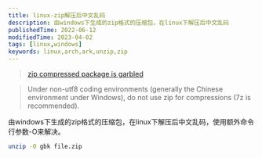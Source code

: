 ```yaml
---
title: linux-zip解压后中文乱码
description: 由windows下生成的zip格式的压缩包，在linux下解压后中文乱码
publishedTime: 2022-06-12
modifiedTime: 2023-04-02
tags: [linux,windows]
keywords: linux,arch,ark,unzip,zip
---
```


> [zip compressed package is garbled](https://wiki.archlinux.org/title/Localization/Simplified_Chinese#zip_compressed_package_is_garbled)

> Under non-utf8 coding environments (generally the Chinese environment under Windows), do not use zip for compressions (7z is recommended).

由windows下生成的zip格式的压缩包，在linux下解压后中文乱码，使用额外命令行参数-O来解决。

```bash
unzip -O gbk file.zip
```
